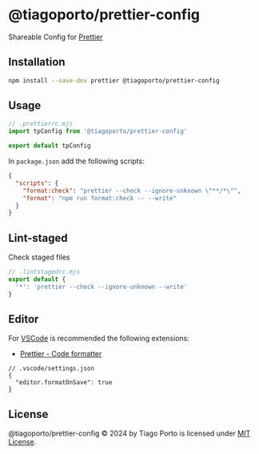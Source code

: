 # @tiagoporto/prettier-config

Shareable Config for [Prettier](https://prettier.io)

## Installation

```bash
npm install --save-dev prettier @tiagoporto/prettier-config
```

## Usage

```mjs
// .prettierrc.mjs
import tpConfig from '@tiagoporto/prettier-config'

export default tpConfig
```

In `package.json` add the following scripts:

```json
{
  "scripts": {
    "format:check": "prettier --check --ignore-unknown \"**/*\"",
    "format": "npm run format:check -- --write"
  }
}
```

## Lint-staged

Check staged files

```mjs
// .lintstagedrc.mjs
export default {
  '*': 'prettier --check --ignore-unknown --write'
}
```

## Editor

For [VSCode](https://code.visualstudio.com) is recommended the following extensions:

- [Prettier - Code formatter](https://marketplace.visualstudio.com/items?itemName=esbenp.prettier-vscode)

```jsonc
// .vscode/settings.json
{
  "editor.formatOnSave": true
}
```

## License

@tiagoporto/prettier-config © 2024 by Tiago Porto is licensed under [MIT License](LICENSE).
